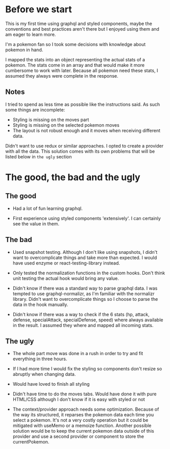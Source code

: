 # Before we start

This is my first time using graphql and styled components, maybe the conventions and best practices aren't there but I enjoyed using them and am eager to learn more.

I'm a pokemon fan so I took some decisions with knowledge about pokemon in hand.

I mapped the stats into an object representing the actual stats of a pokemon. The stats come in an array and that would make it more cumbersome to work with later. Because all pokemon need these stats, I assumed they always were complete in the response.

## Notes

I tried to spend as less time as possible like the instructions said. As such some things are incomplete:

- Styling is missing on the moves part
- Styling is missing on the selected pokemon moves
- The layout is not robust enough and it moves when receiving different data.

Didn't want to use redux or similar approaches. I opted to create a provider with all the data. This solution comes with its own problems that will be listed below in `the ugly` section

# The good, the bad and the ugly

## The good

- Had a lot of fun learning graphql.

- First experience using styled components 'extensively'. I can certainly see the value in them.

## The bad

- Used snapshot testing. Although I don't like using snapshots, I didn't want to overcomplicate things and take more than expected. I would have used enzyme or react-testing-library instead.

- Only tested the normalization functions in the custom hooks. Don't think unit testing the actual hook would bring any value.

- Didn't know if there was a standard way to parse graphql data. I was tempted to use graphql-normalizr, as I'm familiar with the normalizr library. Didn't want to overcomplicate things so I choose to parse the data in the hook manually.

- Didn't know if there was a way to check if the 6 stats (hp, attack, defense, specialAttack, specialDefense, speed) where always available in the result. I assumed they where and mapped all incoming stats.

## The ugly

- The whole part move was done in a rush in order to try and fit everything in three hours.

- If I had more time I would fix the styling so components don't resize so abruptly when changing data.

- Would have loved to finish all styling

- Didn't have time to do the moves tabs. Would have done it with pure HTML/CSS although I don't know if it is easy with styled or not

- The context/provider approach needs some optimization. Because of the way its structured, it reparses the pokemon data each time you select a pokemon. It's not a very costly operation but it could be mitigated with useMemo or a memoize function. Another possible solution would be to keep the current pokemon data outside of this provider and use a second provider or component to store the currentPokemon.
